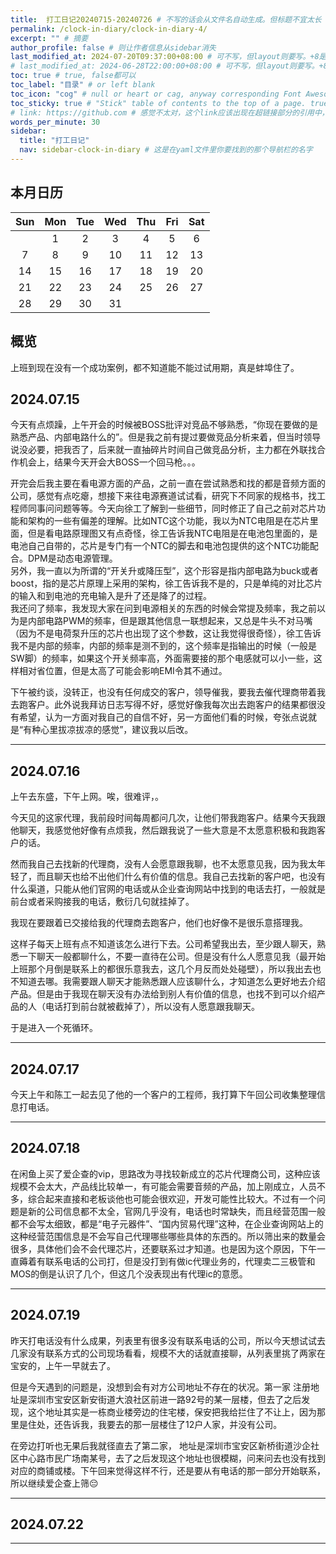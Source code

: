 ```yaml
---
title:  打工日记20240715-20240726 # 不写的话会从文件名自动生成。但标题不宜太长
permalink: /clock-in-diary/clock-in-diary-4/
excerpt: "" # 摘要
author_profile: false # 则让作者信息从sidebar消失
last_modified_at: 2024-07-20T09:37:00+08:00 # 可不写，但layout则要写。+8是东八区
# last_modified_at: 2024-06-28T22:00:00+08:00 # 可不写，但layout则要写。+8是东八区
toc: true # true, false都可以
toc_label: "目录" # or left blank
toc_icon: "cog" # null or heart or cag, anyway corresponding Font Awesome icon name (without fa prefix)
toc_sticky: true # "Stick" table of contents to the top of a page. true: toc floats. false: toc fixed
# link: https://github.com # 感觉不太对，这个link应该出现在超链接部分的引用中，但是试验后发现会变成文章标题的url，所以注释掉了
words_per_minute: 30
sidebar:
  title: "打工日记"
  nav: sidebar-clock-in-diary # 这是在yaml文件里你要找到的那个导航栏的名字
---
```



## 本月日历

| Sun | Mon | Tue | Wed | Thu | Fri | Sat |
| :---: | :---: | :---: | :---: | :---: | :---: | :---: |
|   | 1 | 2 | 3 | 4 | 5 | 6 |
| 7 | 8 | 9 | 10  | 11  | 12  | 13  |
| 14  | 15  | 16  | 17  | 18  | 19  | 20  |
| 21  | 22  | 23  | 24  | 25  | 26  | 27  |
| 28  | 29  | 30  | 31  |   |   |   |


## 概览

上班到现在没有一个成功案例，都不知道能不能过试用期，真是蚌埠住了。

## 2024.07.15

今天有点烦躁，上午开会的时候被BOSS批评对竞品不够熟悉，“你现在要做的是熟悉产品、内部电路什么的”。但是我之前有提过要做竞品分析来着，但当时领导说没必要，把我否了，后来就一直抽碎片时间自己做竞品分析，主力都在外联找合作机会上，结果今天开会大BOSS一个回马枪。。。

开完会后我主要在看电源方面的产品，之前一直在尝试熟悉和找的都是音频方面的公司，感觉有点吃瘪，想接下来往电源赛道试试看，研究下不同家的规格书，找工程师同事问问题等等。今天向徐工了解到一些细节，同时修正了自己之前对芯片功能和架构的一些有偏差的理解。比如NTC这个功能，我以为NTC电阻是在芯片里面，但是看电路原理图又有点奇怪，徐工告诉我NTC电阻是在电池包里面的，是电池自己自带的，芯片是专门有一个NTC的脚去和电池包提供的这个NTC功能配合。DPM是动态电源管理。<br>
另外，我一直以为所谓的“开关升或降压型”，这个形容是指内部电路为buck或者boost，指的是芯片原理上采用的架构，徐工告诉我不是的，只是单纯的对比芯片的输入和到电池的充电输入是升了还是降了的过程。<br>
我还问了频率，我发现大家在问到电源相关的东西的时候会常提及频率，我之前以为是内部电路PWM的频率，但是跟其他信息一联想起来，又总是牛头不对马嘴（因为不是电荷泵升压的芯片也出现了这个参数，这让我觉得很奇怪），徐工告诉我不是内部的频率，内部的频率是测不到的，这个频率是指输出的时候（一般是SW脚）的频率，如果这个开关频率高，外面需要接的那个电感就可以小一些，这样相对省位置，但是太高了可能会影响EMI令其不通过。

下午被约谈，没转正，也没有任何成交的客户，领导催我，要我去催代理商带着我去跑客户。此外说我拜访日志写得不好，感觉好像我每次出去跑客户的结果都很没有希望，认为一方面对我自己的自信不好，另一方面他们看的时候，夸张点说就是“有种心里拔凉拔凉的感觉”，建议我以后改。

---
## 2024.07.16

上午去东盛，下午上网。唉，很难评，。

今天见的这家代理，我前段时间每周都问几次，让他们带我跑客户。结果今天我跟他聊天，我感觉他好像有点烦我，然后跟我说了一些大意是不太愿意积极和我跑客户的话。

然而我自己去找新的代理商，没有人会愿意跟我聊，也不太愿意见我，因为我太年轻了，而且聊天也给不出他们什么有价值的信息。我自己去找新的客户吧，也没有什么渠道，只能从他们官网的电话或从企业查询网站中找到的电话去打，一般就是前台或者采购接我的电话，敷衍几句就挂掉了。

我现在要跟着已交接给我的代理商去跑客户，他们也好像不是很乐意搭理我。

这样子每天上班有点不知道该怎么进行下去。公司希望我出去，至少跟人聊天，熟悉一下聊天一般都聊什么，不要一直待在公司。但是没有什么人愿意见我（最开始上班那个月倒是联系上的都很乐意我去，这几个月反而处处碰壁），所以我出去也不知道去哪。我需要跟人聊天才能熟悉跟人应该聊什么，才知道怎么更好地去介绍产品。但是由于我现在聊天没有办法给到别人有价值的信息，也找不到可以介绍产品的人（电话打到前台就被截掉了），所以没有人愿意跟我聊天。

于是进入一个死循环。

---
## 2024.07.17

今天上午和陈工一起去见了他的一个客户的工程师，我打算下午回公司收集整理信息打电话。

---
## 2024.07.18

在闲鱼上买了爱企查的vip，思路改为寻找较新成立的芯片代理商公司，这种应该规模不会太大，产品线比较单一，有可能会需要音频的产品，加上刚成立，人员不多，综合起来直接和老板谈他也可能会很欢迎，开发可能性比较大。不过有一个问题是新的公司信息都不太全，官网几乎没有，电话也时常缺失，而且经营范围一般都不会写太细致，都是“电子元器件”、“国内贸易代理”这种，在企业查询网站上的这种经营范围信息是不会写自己代理哪些哪些具体的东西的。所以筛出来的数量会很多，具体他们会不会代理芯片，还要联系过才知道。也是因为这个原因，下午一直薅着有联系电话的公司打，但是没打到有做ic代理业务的，代理卖二三极管和MOS的倒是认识了几个，但这几个没表现出有代理ic的意愿。

---
## 2024.07.19

昨天打电话没有什么成果，列表里有很多没有联系电话的公司，所以今天想试试去几家没有联系方式的公司现场看看，规模不大的话就直接聊，从列表里挑了两家在宝安的，上午一早就去了。

但是今天遇到的问题是，没想到会有对方公司地址不存在的状况。第一家<!-- “菁源电子” -->
注册地址是深圳市宝安区新安街道大浪社区前进一路92号的某一层楼，但去了之后发现，这个地址其实是一栋商业楼旁边的住宅楼，保安把我给拦住了不让上，因为那里是住处，还告诉我，我要去的那一层楼住了12户人家，并没有公司。

在旁边打听也无果后我就径直去了第二家，<!-- 叫“晟德川电子技术” -->
地址是深圳市宝安区新桥街道沙企社区中心路市民广场南某号，去了之后发现这个地址也很模糊，问来问去也没有找到对应的商铺或楼。下午回来觉得这样不行，还是要从有电话的那一部分开始联系，所以继续爱企查上筛😔

---
## 2024.07.22


---